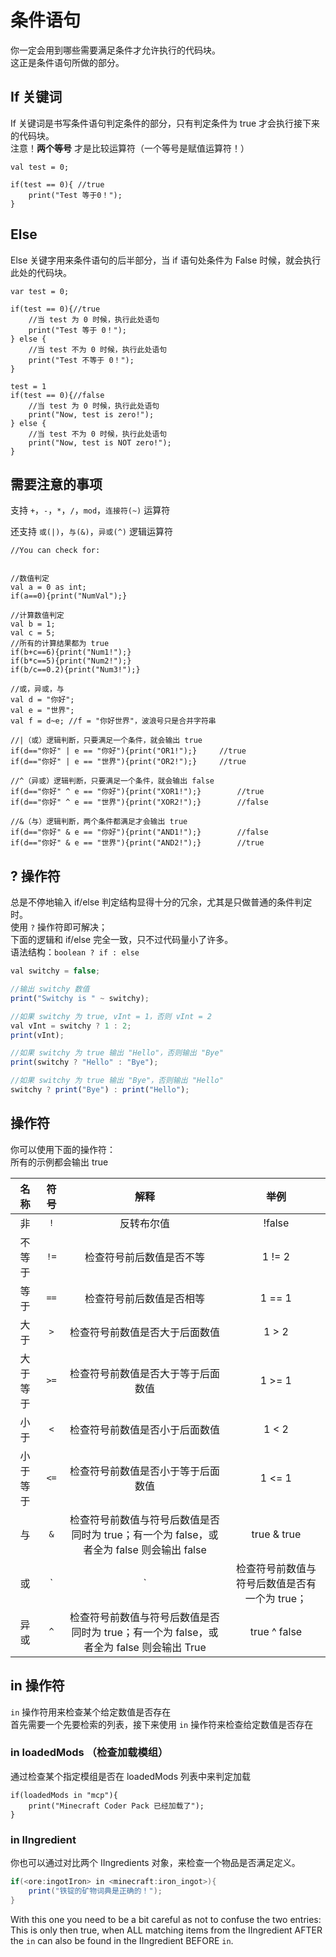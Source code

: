 # 条件语句

你一定会用到哪些需要满足条件才允许执行的代码块。   
这正是条件语句所做的部分。

## If 关键词

If 关键词是书写条件语句判定条件的部分，只有判定条件为 true 才会执行接下来的代码块。  
注意！**两个等号** 才是比较运算符（一个等号是赋值运算符！）

```Js
val test = 0;

if(test == 0){ //true
	print("Test 等于0！");
}
```

## Else

Else 关键字用来条件语句的后半部分，当 if 语句处条件为 False 时候，就会执行此处的代码块。

```Js
var test = 0;

if(test == 0){//true
	//当 test 为 0 时候，执行此处语句
	print("Test 等于 0！");
} else {
	//当 test 不为 0 时候，执行此处语句
	print("Test 不等于 0！");
}

test = 1
if(test == 0){//false
	//当 test 为 0 时候，执行此处语句
	print("Now, test is zero!");
} else {
	//当 test 不为 0 时候，执行此处语句
	print("Now, test is NOT zero!");
}

```

## 需要注意的事项
支持 `+`，`-`，`*`，`/`，`mod`，`连接符(~)` 运算符

还支持 `或(|)`，`与(&)`，`异或(^)` 逻辑运算符

```Js
//You can check for:


//数值判定
val a = 0 as int;
if(a==0){print("NumVal");}

//计算数值判定
val b = 1;
val c = 5;
//所有的计算结果都为 true
if(b+c==6){print("Num1!");}
if(b*c==5){print("Num2!");}
if(b/c==0.2){print("Num3!");}

//或，异或，与
val d = "你好";
val e = "世界";
val f = d~e; //f = "你好世界"，波浪号只是合并字符串

//|（或）逻辑判断，只要满足一个条件，就会输出 true
if(d=="你好" | e == "你好"){print("OR1!");}		//true
if(d=="你好" | e == "世界"){print("OR2!");}		//true

//^（异或）逻辑判断，只要满足一个条件，就会输出 false
if(d=="你好" ^ e == "你好"){print("XOR1!");}		//true
if(d=="你好" ^ e == "世界"){print("XOR2!");}		//false

//&（与）逻辑判断，两个条件都满足才会输出 true
if(d=="你好" & e == "你好"){print("AND1!");}		//false
if(d=="你好" & e == "世界"){print("AND2!");}		//true
```

##  ? 操作符
总是不停地输入 if/else 判定结构显得十分的冗余，尤其是只做普通的条件判定时。  
使用 `?` 操作符即可解决；  
下面的逻辑和 if/else 完全一致，只不过代码量小了许多。  
语法结构：`boolean ? if : else` 

```js
val switchy = false;

//输出 switchy 数值
print("Switchy is " ~ switchy);

//如果 switchy 为 true, vInt = 1，否则 vInt = 2
val vInt = switchy ? 1 : 2;
print(vInt);

//如果 switchy 为 true 输出 "Hello"，否则输出 "Bye"
print(switchy ? "Hello" : "Bye");

//如果 switchy 为 true 输出 "Bye"，否则输出 "Hello"
switchy ? print("Bye") : print("Hello");

```

## 操作符

你可以使用下面的操作符：  
所有的示例都会输出 true


| 名称              | 符号        | 解释                                                                               | 举例            |
|:-----------------:|:------------:|:-----------------------------------------------------------------------------------------:|:------------------:|
| 非               | `!`          | 反转布尔值                                                                      | !false             |
| 不等于         | `!=`         | 检查符号前后数值是否不等                     | 1 != 2             |
| 等于             | `==`         | 检查符号前后数值是否相等                                | 1 == 1             |
| 大于      | `>`          | 检查符号前数值是否大于后面数值                             | 1 > 2              |
| 大于等于  | `>=`         | 检查符号前数值是否大于等于后面数值           | 1 >= 1             |
| 小于       | `<`          | 检查符号前数值是否小于后面数值                             | 1 < 2              |
| 小于等于   | `<=`         | 检查符号前数值是否小于等于后面数值           | 1 <= 1             |
| 与               | `&`          | 检查符号前数值与符号后数值是否同时为 true；有一个为 false，或者全为 false 则会输出 false | true & true        |
| 或                | `|`          | 检查符号前数值与符号后数值是否有一个为 true； | true |
| 异或               | `^`          | 检查符号前数值与符号后数值是否同时为 true；有一个为 false，或者全为 false 则会输出 True | true ^ false       |


## in 操作符

`in` 操作符用来检查某个给定数值是否存在  
首先需要一个先要检索的列表，接下来使用 `in` 操作符来检查给定数值是否存在  

### in loadedMods （检查加载模组）

通过检查某个指定模组是否在 loadedMods 列表中来判定加载

```Js
if(loadedMods in "mcp"){
	print("Minecraft Coder Pack 已经加载了");
}
```

### in IIngredient 

你也可以通过对比两个 IIngredients 对象，来检查一个物品是否满足定义。

```Java
if(<ore:ingotIron> in <minecraft:iron_ingot>){
	print("铁锭的矿物词典是正确的！");
}
```

With this one you need to be a bit careful as not to confuse the two entries:  
This is only then true, when ALL matching items from the IIngredient AFTER the `in` can also be found in the IIngredient BEFORE `in`.
